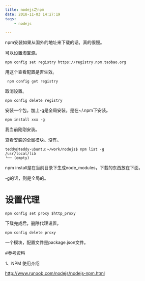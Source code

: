 ```yaml
---
title: nodejs之npm
date: 2018-11-03 14:27:19
tags:
	- nodejs

---
```




npm安装如果从国外的地址来下载的话，真的很慢。

可以设置淘宝源。

```
npm config set registry https://registry.npm.taobao.org
```

用这个查看配置是否生效。

```
 npm config get registry
```

取消设置。

```
npm config delete registry
```



安装一个包。加上-g是全局安装。是在~/.npm下安装。

```
npm install xxx -g
```



我当前刚刚安装。

查看安装的全局模块。没有。

```
teddy@teddy-ubuntu:~/work/nodejs$ npm list -g
/usr/local/lib
└── (empty)
```



npm install是在当前目录下生成node_modules，下载的东西放在下面。

-g的话，则是全局的。



# 设置代理

```
npm config set proxy $http_proxy
```

下载完成后，删除代理设置。

```
npm config delete proxy
```



一个模块，配置文件是package.json文件。



#参考资料

1、NPM 使用介绍

http://www.runoob.com/nodejs/nodejs-npm.html